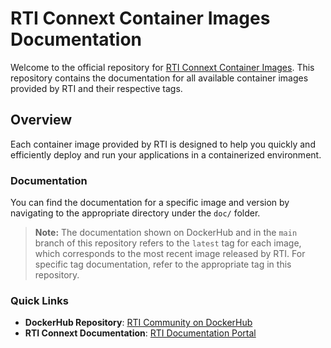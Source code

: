 # RTI Connext Container Images Documentation

Welcome to the official repository for [RTI Connext Container Images](https://hub.docker.com/u/rticom). This repository contains the documentation for all available container images provided by RTI and their respective tags.

## Overview

Each container image provided by RTI is designed to help you quickly and efficiently deploy and run your applications in a containerized environment.

### Documentation

You can find the documentation for a specific image and version by navigating to the appropriate directory under the `doc/` folder.

> **Note:** The documentation shown on DockerHub and in the `main` branch of this repository refers to the `latest` tag for each image, which corresponds to the most recent image released by RTI. For specific tag documentation, refer to the appropriate tag in this repository.

### Quick Links

- **DockerHub Repository**: [RTI Community on DockerHub](https://hub.docker.com/u/rticom)
- **RTI Connext Documentation**: [RTI Documentation Portal](https://community.rti.com/documentation)
